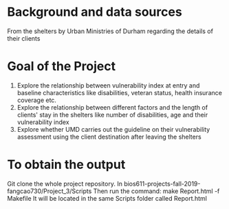# Background and data sources
From the shelters by Urban Ministries of Durham regarding the details of their clients 

# Goal of the Project 
1. Explore the relationship between vulnerability index at entry and baseline characteristics like disabilities, veteran status, health insurance coverage etc. 
2. Explore the relationship between different factors and the length of clients' stay in the shelters like number of disabilities, age and their vulnerability index
3. Explore whether UMD carries out the guideline on their vulnerability assessment using the client destination after leaving the shelters 


# To obtain the output
Git clone the whole project repository. In 
bios611-projects-fall-2019-fangcao730/Project_3/Scripts 
Then run the command: make Report.html -f Makefile 
It will be located in the same Scripts folder called Report.html 

